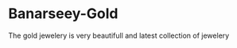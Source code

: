 Banarseey-Gold
==============

The gold jewelery is very beautifull and latest collection of jewelery 